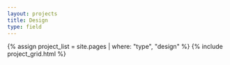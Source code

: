 ```yaml
---
layout: projects
title: Design
type: field
---
```


{% assign project_list = site.pages | where: "type", "design" %}
{% include project_grid.html %}


